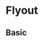 # Flyout

## Basic

<Playground :markup="positionMarkup">
  <SelectOptions v-model="position" :values="positions" name="position"></SelectOptions>
</Playground>

<script lang="ts">
import Vue from 'vue';
import Component from 'vue-class-component';

@Component
export default class Code extends Vue {
  flyouts = [];

  mounted() {
    this.registerEvents();
  }

  updated() {
    /* event handling is registered again on every update since markup is changing and references are lost */
    this.registerEvents();
  }

  registerEvents() {
    this.flyouts = document.querySelectorAll('p-flyout');
    
    const buttonsOpen = document.querySelectorAll('.playground .demo > p-button');
    buttonsOpen.forEach((btn, index) => btn.addEventListener('click', () => this.openFlyout(index)));
    
    this.flyouts.forEach((flyout, index) => {
      flyout.addEventListener('dismiss', () => this.closeFlyout(index));
    });
  }

  position = 'right';
  positions = ['left', 'right'];
  get positionMarkup() {
    return `<p-button type="button" aria="{ 'aria-haspopup': 'dialog' }">Open Flyout</p-button>
            <p-flyout open="false">
              <div slot="header">
                <p-heading tag="h5" size="large">Sticky Heading</p-heading>
                <p-text size="small">Sticky header text</p-text>
              </div>
              <div slot="footer">
                <p-button>Footer Button</p-button>
              </div>
            </p-flyout>`;}

  openFlyout(index: number): void {
    this.flyouts[index].open = true;
  }

  closeFlyout(index: number): void {
    this.flyouts[index].open = false;
  }
}
</script>
